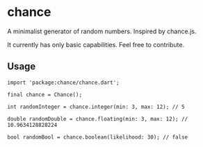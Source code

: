 # chance

A minimalist generator of random numbers. Inspired by chance.js.

It currently has only basic capabilities. Feel free to contribute.


## Usage

```
import 'package:chance/chance.dart';

final chance = Chance();

int randomInteger = chance.integer(min: 3, max: 12); // 5

double randomDouble = chance.floating(min: 3, max: 12); // 10.9634128828224

bool randomBool = chance.boolean(likelihood: 30); // false

```
